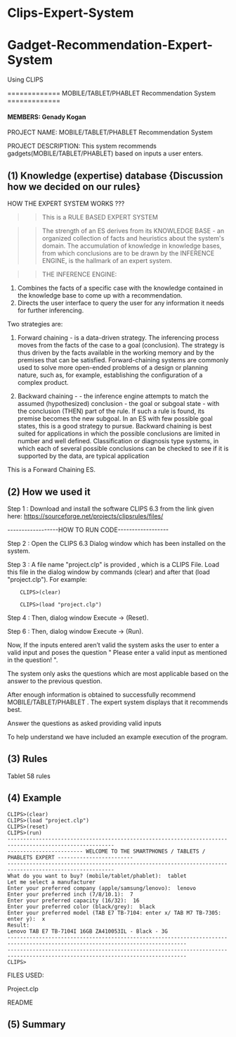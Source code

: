 # Clips-Expert-System
# Gadget-Recommendation-Expert-System
Using CLIPS 


============= MOBILE/TABLET/PHABLET Recommendation System =============


#### MEMBERS: Genady Kogan

PROJECT NAME: MOBILE/TABLET/PHABLET Recommendation System

PROJECT DESCRIPTION: This system recommends gadgets(MOBILE/TABLET/PHABLET) based on inputs a user enters.

## (1) Knowledge (expertise) database {Discussion how we decided on our rules}

HOW THE EXPERT SYSTEM WORKS ??? 

>> This is a RULE BASED EXPERT SYSTEM 

>> The strength of an ES derives from its KNOWLEDGE BASE - an organized collection of facts and heuristics about the system's domain. The accumulation of knowledge in knowledge bases, from which conclusions are to be drawn by the INFERENCE ENGINE, is the hallmark of an expert system.

>> THE INFERENCE ENGINE:

1. Combines the facts of a specific case with the knowledge contained in the knowledge base to come up with a recommendation. 
2. Directs the user interface to query the user for any information it needs for further inferencing.

Two strategies are:

1. Forward chaining - is a data-driven strategy. The inferencing process moves from the facts of the case to a goal (conclusion). The strategy is thus driven by the facts available in the working memory and by the premises that can be satisfied.
Forward-chaining systems are commonly used to solve more open-ended problems of a design or planning nature, such as, for example, establishing the configuration of a complex product.

2. Backward chaining - - the inference engine attempts to match the assumed (hypothesized) conclusion - the goal or subgoal state - with the conclusion (THEN) part of the rule. If such a rule is found, its premise becomes the new subgoal. In an ES with few possible goal states, this is a good strategy to pursue.
Backward chaining is best suited for applications in which the possible conclusions are limited in number and well defined. Classification or diagnosis type systems, in which each of several possible conclusions can be checked to see if it is supported by the data, are typical application

This is a Forward Chaining ES. 

## (2) How we used it

Step 1 : Download and install the software CLIPS 6.3 from the link given here: https://sourceforge.net/projects/clipsrules/files/

------------------HOW TO RUN CODE------------------

Step 2 : Open the CLIPS 6.3 Dialog window which has been installed on the system.

Step 3 : A file name "project.clp" is provided , which is a CLIPS File. Load this file in the dialog window by commands (clear) and after that (load "project.clp").
For example:

		CLIPS>(clear)
		
		CLIPS>(load "project.clp")

Step 4 : Then, dialog window Execute -> (Reset). 

Step 6 : Then, dialog window Execute -> (Run).

Now, If the inputs entered aren’t valid the system asks the user to enter a valid input and poses the question " Please enter a valid input as mentioned in the question! ".

The system only asks the questions which are most applicable based on the answer to the previous question.

After enough information is obtained to successfully recommend MOBILE/TABLET/PHABLET . The expert system displays that it recommends best.

Answer the questions as asked providing valid inputs

To help understand we have included an example execution of the program.

## (3) Rules

Tablet 58 rules

## (4) Example

```
CLIPS>(clear)
CLIPS>(load "project.clp")
CLIPS>(reset)
CLIPS>(run)
--------------------------------------------------------------------------------------------------------
------------------------ WELCOME TO THE SMARTPHONES / TABLETS / PHABLETS EXPERT ------------------------
--------------------------------------------------------------------------------------------------------
What do you want to buy? (mobile/tablet/phablet):  tablet
Let me select a manufacturer
Enter your preferred company (apple/samsung/lenovo):  lenovo
Enter your preferred inch (7/8/10.1):  7
Enter your preferred capacity (16/32):  16
Enter your preferred color (black/grey):  black
Enter your preferred model (TAB E7 TB-7104: enter x/ TAB M7 TB-7305: enter y):  x
Result:
Lenovo TAB E7 TB-7104I 16GB ZA410053IL - Black - 3G
-------------------------------------------------------------------------------------------------------------------------------
-------------------------------------------------------------------------------------------------------------------------------
CLIPS>
```

FILES USED:

Project.clp

README

## (5) Summary

